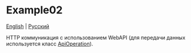 # Example02

[English](README.md) | [Русский](README.ru.md)

HTTP коммуникация с использованием WebAPI (для передачи данных используется класс [ApiOperation](../../src/Shared/Models/Network/ApiOperation.cs)).
